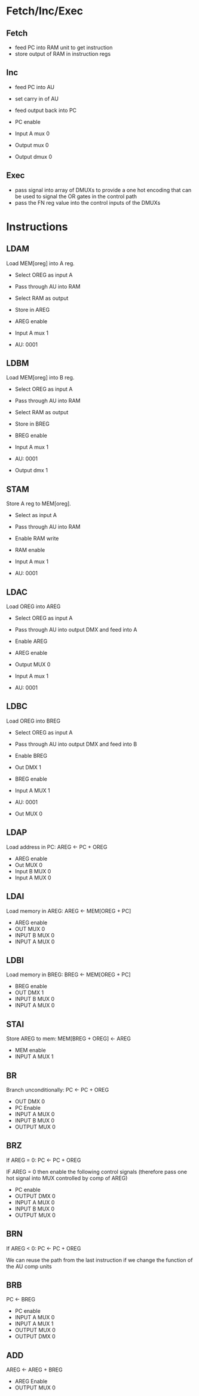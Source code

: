 # Fetch/Inc/Exec 
## Fetch
* feed PC into RAM unit to get instruction
* store output of RAM in instruction regs

## Inc
* feed PC into AU
* set carry in of AU
* feed output back into PC

* PC enable
* Input A mux 0
* Output mux 0
* Output dmux 0

## Exec
* pass signal into array of DMUXs to provide a one hot encoding that can be used
  to signal the OR gates in the control path
* pass the FN reg value into the control inputs of the DMUXs



# Instructions
## LDAM
Load MEM[oreg] into A reg.

* Select OREG as input A
* Pass through AU into RAM 
* Select RAM as output
* Store in AREG

* AREG enable
* Input A mux 1
* AU: 0001

## LDBM
Load MEM[oreg] into B reg.

* Select OREG as input A
* Pass through AU into RAM
* Select RAM as output
* Store in BREG

* BREG enable
* Input A mux 1
* AU: 0001
* Output dmx 1

## STAM
Store A reg to MEM[oreg].

* Select  as input A
* Pass through AU into RAM
* Enable RAM write

* RAM enable
* Input A mux 1
* AU: 0001

## LDAC
Load OREG into AREG

* Select OREG as input A
* Pass through AU into output DMX and feed into A
* Enable AREG

* AREG enable
* Output MUX 0
* Input A mux 1
* AU: 0001

## LDBC
Load OREG into BREG

* Select OREG as input A
* Pass through AU into output DMX and feed into B
* Enable BREG

* Out DMX 1
* BREG enable
* Input A MUX 1
* AU: 0001
* Out MUX 0

## LDAP
Load address in PC: AREG <- PC + OREG

* AREG enable
* Out MUX 0
* Input B MUX 0
* Input A MUX 0

## LDAI
Load memory in AREG: AREG <- MEM[OREG + PC]

* AREG enable
* OUT MUX 0
* INPUT B MUX 0
* INPUT A MUX 0

## LDBI
Load memory in BREG: BREG <- MEM[OREG + PC]

* BREG enable
* OUT DMX 1 
* INPUT B MUX 0
* INPUT A MUX 0

## STAI
Store AREG to mem: MEM[BREG + OREG] <- AREG

* MEM enable
* INPUT A MUX 1

## BR
Branch unconditionally: PC <- PC + OREG

* OUT DMX 0
* PC Enable
* INPUT A MUX 0 
* INPUT B MUX 0
* OUTPUT MUX 0 

## BRZ
If AREG = 0:
  PC <- PC + OREG

IF AREG = 0 then enable the following control signals
(therefore pass one hot signal into MUX controlled by comp of AREG)

* PC enable
* OUTPUT DMX 0
* INPUT A MUX 0
* INPUT B MUX 0
* OUTPUT MUX 0

## BRN

If AREG < 0:
  PC <- PC + OREG

We can reuse the path from the last instruction if we change the function of the
AU comp units

## BRB

PC <- BREG

* PC enable
* INPUT A MUX 0
* INPUT A MUX 1
* OUTPUT MUX 0
* OUTPUT DMX 0

## ADD
AREG <- AREG + BREG

* AREG Enable
* OUTPUT MUX 0

